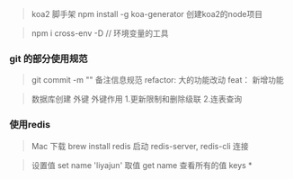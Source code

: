 > koa2 脚手架
> npm install -g koa-generator 创建koa2的node项目

> npm i cross-env -D  // 环境变量的工具
>
### git 的部分使用规范

> git commit -m "" 备注信息规范
  refactor: 大的功能改动
  feat： 新增功能

  > 数据库创建 外键
  > 外键作用
  > 1.更新限制和删除级联
  > 2.连表查询
  >

  ### 使用redis

 > Mac 下载 brew install redis
 > 启动 redis-server, redis-cli 连接

 >设置值 set name 'liyajun'
> 取值  get name
> 查看所有的值 keys *
